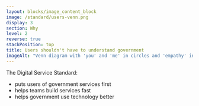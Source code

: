 ```yaml
---
layout: blocks/image_content_block
image: /standard/users-venn.png
display: 3
section: Why
level: 2
reverse: true
stackPosition: top
title: Users shouldn't have to understand government
imageAlt: "Venn diagram with 'you' and 'me' in circles and 'empathy' in the overlapping circle."
---
```


The Digital Service Standard:

- puts users of government services first
- helps teams build services fast
- helps government use technology better
